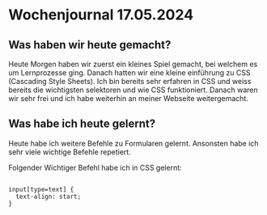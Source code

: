 # Wochenjournal 17.05.2024

## Was haben wir heute gemacht?

Heute Morgen haben wir zuerst ein kleines Spiel gemacht, bei welchem es um Lernprozesse ging. Danach hatten wir eine kleine einführung zu CSS (Cascading Style Sheets). Ich bin bereits sehr erfahren in CSS und weiss bereits die wichtigsten selektoren und wie CSS funktioniert. Danach waren wir sehr frei und ich habe weiterhin an meiner Webseite weitergemacht.

## Was habe ich heute gelernt?

Heute habe ich weitere Befehle zu Formularen gelernt. Ansonsten habe ich sehr viele wichtige Befehle repetiert. 

Folgender Wichtiger Befehl habe ich in CSS gelernt:

```

input[type=text] {
  text-align: start;
}

```